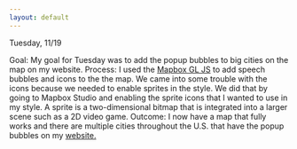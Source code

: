 ```yaml
---
layout: default
---
```


Tuesday, 11/19

Goal: My goal for Tuesday was to add the popup bubbles to big cities on the map on my website.
Process: I used the [Mapbox GL JS](https://docs.mapbox.com/mapbox-gl-js/example/popup-on-click/) to add speech bubbles and icons to the the map. We came into some trouble with the icons because we needed to enable sprites in the style. We did that by going to Mapbox Studio and enabling the sprite icons that I wanted to use in my style. A sprite is a two-dimensional bitmap that is integrated into a larger scene such as a 2D video game.
Outcome: I now have a map that fully works and there are multiple cities throughout the U.S. that have the popup bubbles on my [website.](https://xiomaraquinonez.github.io/MAGIC/#)
